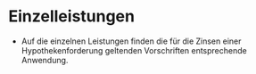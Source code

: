 # Einzelleistungen

- Auf die einzelnen Leistungen finden die für die Zinsen einer Hypothekenforderung geltenden Vorschriften entsprechende Anwendung.

